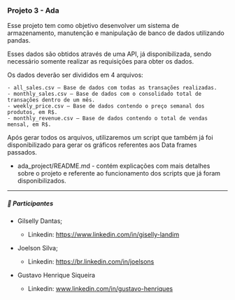 ### Projeto 3 - Ada

Esse projeto tem como objetivo desenvolver um sistema de armazenamento, manutenção e manipulação de banco de dados utilizando pandas. 

Esses dados são obtidos através de uma API, já disponibilizada, sendo necessário somente realizar as requisições para obter os dados.

Os dados deverão ser divididos em 4 arquivos: 

	- all_sales.csv – Base de dados com todas as transações realizadas.	
	- monthly_sales.csv – Base de dados com o consolidado total de transações dentro de um mês.
	- weekly_price.csv – Base de dados contendo o preço semanal dos produtos, em R$.
	- monthly_revenue.csv – Base de dados contendo o total de vendas mensal, em R$. 

Após gerar todos os arquivos, utilizaremos um script que também já foi disponibilizado para gerar os gráficos referentes aos Data frames passados. 

- ada_project/README.md  - contém explicações com mais detalhes sobre o projeto e referente ao funcionamento dos scripts que já foram disponibilizados. 

____

##### :busts_in_silhouette: Participantes

- Gilselly Dantas;
  - Linkedin: https://www.linkedin.com/in/giselly-landim
- Joelson Silva;
  - Linkedin: https://br.linkedin.com/in/joelsons

- Gustavo Henrique Siqueira
  - Linkedin: www.linkedin.com/in/gustavo-henriques

